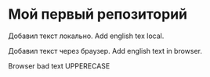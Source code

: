 # Мой первый репозиторий

Добавил текст локально. Add english tex local.

Добавил текст через браузер. Add english text in browser.


Browser bad text
UPPERECASE

